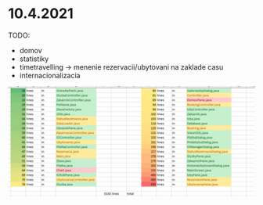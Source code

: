 # 10.4.2021
TODO: 
- domov
- statistiky
- timetravelling ->  menenie rezervacii/ubytovani na zaklade casu
- internacionalizacia
<img src="graf.png">
